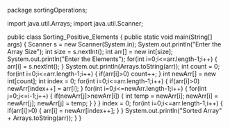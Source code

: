 package sortingOperations;

import java.util.Arrays;
import java.util.Scanner;

public class Sorting_Positive_Elements 
{
	public static void main(String[] args) 
	{
		Scanner s = new Scanner(System.in);
		System.out.println("Enter the Array Size");
		int size = s.nextInt();
		int arr[] = new int[size];
		System.out.println("Enter the Elements");
		for(int i=0;i<=arr.length-1;i++)
		{
			arr[i] = s.nextInt();
		}
		System.out.println(Arrays.toString(arr));
		int count = 0;
		for(int i=0;i<=arr.length-1;i++)
		{
			if(arr[i]>0)
				count++;
		}
		int newArr[] = new int[count];
		int index = 0;
		for(int i=0;i<=arr.length-1;i++)
		{
			if(arr[i]>0)
				newArr[index++] = arr[i];
		}
		for(int i=0;i<=newArr.length-1;i++)
			{
				for(int j=0;j<=i-1;j++)
				{
					if(newArr[j]>newArr[i])
					{
						int temp = newArr[i];
						newArr[i] = newArr[j];
						newArr[j] = temp;
					}
				}
			}
		index = 0;
		for(int i=0;i<=arr.length-1;i++)
		{
			if(arr[i]>0)
			{
				arr[i] = newArr[index++];
			}
		}
		System.out.println("Sorted Array" + Arrays.toString(arr));
	}
}
